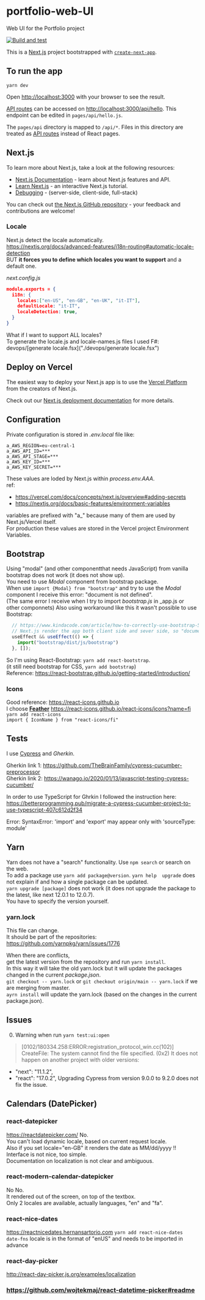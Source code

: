 # portfolio-web-UI
Web UI for the Portfolio project

[![Build and test](https://github.com/alex-piccione/portfolio-web-UI/actions/workflows/Build%20and%20test.yml/badge.svg)](https://github.com/alex-piccione/portfolio-web-UI/actions/workflows/Build%20and%20test.yml)

This is a [Next.js](https://nextjs.org/) project bootstrapped with [`create-next-app`](https://github.com/vercel/next.js/tree/canary/packages/create-next-app).

## To run the app

``yarn dev``

Open [http://localhost:3000](http://localhost:3000) with your browser to see the result.


[API routes](https://nextjs.org/docs/api-routes/introduction) can be accessed on [http://localhost:3000/api/hello](http://localhost:3000/api/hello). This endpoint can be edited in `pages/api/hello.js`.

The `pages/api` directory is mapped to `/api/*`. Files in this directory are treated as [API routes](https://nextjs.org/docs/api-routes/introduction) instead of React pages.

## Next.js

To learn more about Next.js, take a look at the following resources:

- [Next.js Documentation](https://nextjs.org/docs) - learn about Next.js features and API.
- [Learn Next.js](https://nextjs.org/learn) - an interactive Next.js tutorial.
- [Debugging](https://nextjs.org/docs/advanced-features/debugging) - (server-side, client-side, full-stack)

You can check out [the Next.js GitHub repository](https://github.com/vercel/next.js/) - your feedback and contributions are welcome!

### Locale

Next.js detect the locale automatically.  
https://nextjs.org/docs/advanced-features/i18n-routing#automatic-locale-detection  
BUT **it forces you to define which locales you want to support** and a default one.  

_next.config.js_
```json
module.exports = {
  i18n: {
    locales:["en-US", "en-GB", "en-UK", "it-IT"],
    defaultLocale: "it-IT",
    localeDetection: true,
  }
}
```
What if I want to support ALL locales?  
To generate the locale.js and locale-names.js files I used F#: devops/[generate locale.fsx]("./devops/generate locale.fsx")

## Deploy on Vercel

The easiest way to deploy your Next.js app is to use the [Vercel Platform](https://vercel.com/new?utm_medium=default-template&filter=next.js&utm_source=create-next-app&utm_campaign=create-next-app-readme) from the creators of Next.js.

Check out our [Next.js deployment documentation](https://nextjs.org/docs/deployment) for more details.

## Configuration

Private configuration is stored in _.env.local_ file like:
```
a_AWS_REGION=eu-central-1
a_AWS_API_ID=***
a_AWS_API_STAGE=***
a_AWS_KEY_ID=***
a_AWS_KEY_SECRET=***
```
These values are loded by Next.js within _process.env.AAA_.   
ref: 
  - https://vercel.com/docs/concepts/next.js/overview#adding-secrets  
  - https://nextjs.org/docs/basic-features/environment-variables

variables are prefixed with "a_" because many of them are used  by Next.js/Vercel itself.  
For production these values are stored in the Vercel project Environment Variables.  


## Bootstrap

Using "modal" (and other componentthat needs JavaScript) from vanilla bootstrap does not work (it does not show up).    
You need to use _Modal_ component from bootstrap package.    
When use ``import {Modal} from "bootstrap"`` and try to use the _Modal_ component I receive this error: "document is not defined".  
(The same error I receive when I try to import _bootstrap.js_ in _app.js or other componnets)
Also using workaround like this it wasn't possible to use Bootstrap:
```typescript
  // https://www.kindacode.com/article/how-to-correctly-use-bootstrap-5-in-next-js/
  // Next.js render the app both client side and sever side, so "document" and "window" does not exists.
  useEffect && useEffect(() => {
    import("bootstrap/dist/js/bootstrap")
  }, []);
```
So I'm using React-Bootstrap: ``yarn add react-bootstrap``.  
(it still need bootstrap for CSS, ``yarn add bootstrap``)  
Reference: https://react-bootstrap.github.io/getting-started/introduction/

### Icons
Good reference: https://react-icons.github.io  
I choose [__Feather__](https://feathericons.com/) https://react-icons.github.io/react-icons/icons?name=fi
``yarn add react-icons``  
``import { IconName } from "react-icons/fi"``


## Tests
I use [Cypress](https://docs.cypress.io/guides/core-concepts/introduction-to-cypress#Assertions) 
and _Gherkin_.

Gherkin link 1: https://github.com/TheBrainFamily/cypress-cucumber-preprocessor  
Gherkin link 2: https://wanago.io/2020/01/13/javascript-testing-cypress-cucumber/

In order to use TypeScript for Ghrkin I followed the instruction here:
https://betterprogramming.pub/migrate-a-cypress-cucumber-project-to-use-typescript-407c612d2f34


Error: SyntaxError: 'import' and 'export' may appear only with 'sourceType: module'

## Yarn
Yarn does not have a "search" functionality. Use ``npm search`` or search on the web.  
To add a package use ``yarn add package@version``.
``yarn help  upgrade`` does not explain if and how a single package can be updated.  
``yarn upgrade [package]`` does not work (it does not upgrade the package to the latest, like next 12.0.1 to 12.0.7).  
You have to specify the version yourself.

### yarn.lock
This file can change.   
It should be part of the repositories: https://github.com/yarnpkg/yarn/issues/1776  

When there are conflicts,  
get the latest version from the repository and run ``yarn install``.  
In this way it will take the old yarn.lock but it will update the packages changed in the current _package.json_.     
``git checkout -- yarn.lock`` or ``git checkout origin/main -- yarn.lock`` if we are merging from master.  
``ayrn install`` will update the yarn.lock (based on the changes in the current package.json).    





## Issues

0. Warning when run ``yarn test:ui:open``
> [0102/180334.258:ERROR:registration_protocol_win.cc(102)] CreateFile: The system cannot find the file specified. (0x2)
It does not happen on another project with older versions:  
- "next": "11.1.2",
- "react": "17.0.2",
Upgrading Cypress from version 9.0.0 to 9.2.0 does not fix the issue.

## Calendars (DatePicker)

### react-datepicker  
https://reactdatepicker.com/
No.   
You can't load dynamic locale, based on current request locale.  
Also if you set locale="en-GB" it renders the date as MM/dd/yyyy !!
Interface is not nice, too simple.  
Documentation on localization is not clear and ambiguous.

### react-modern-calendar-datepicker
No No.   
It rendered out of the screen, on top of the textbox.  
Only 2 locales are available, actually languages,  "en" and "fa".  

### react-nice-dates
https://reactnicedates.hernansartorio.com
``yarn add react-nice-dates date-fns``
locale is in the format of "enUS" and needs to be imported in advance

### react-day-picker
http://react-day-picker.js.org/examples/localization



### https://github.com/wojtekmaj/react-datetime-picker#readme